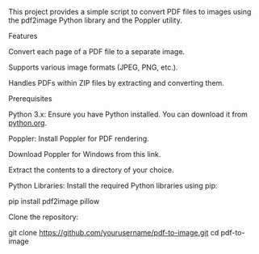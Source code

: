 This project provides a simple script to convert PDF files to images using the pdf2image Python library and the Poppler utility.

Features

Convert each page of a PDF file to a separate image.

Supports various image formats (JPEG, PNG, etc.).

Handles PDFs within ZIP files by extracting and converting them.

Prerequisites

Python 3.x: Ensure you have Python installed. You can download it from [python.org](https://www.python.org/downloads/).

Poppler: Install Poppler for PDF rendering.

Download Poppler for Windows from this link.

Extract the contents to a directory of your choice.

Python Libraries: Install the required Python libraries using pip:

pip install pdf2image pillow


Clone the repository:

git clone https://github.com/yourusername/pdf-to-image.git
cd pdf-to-image
